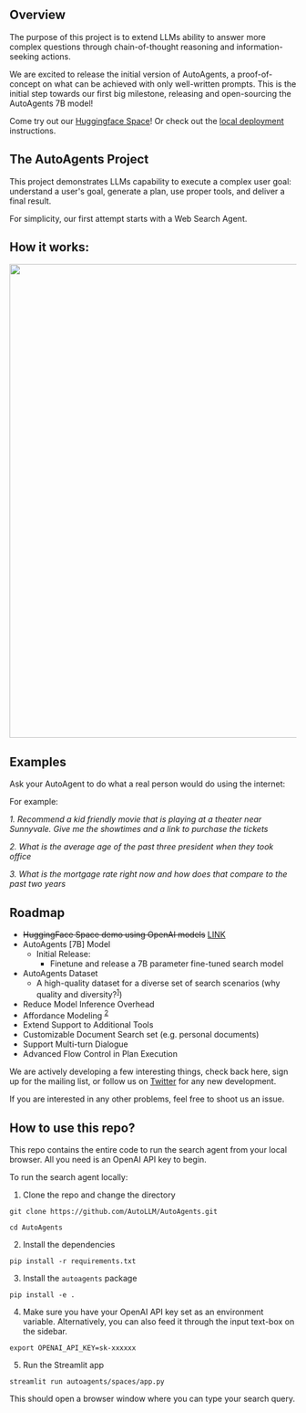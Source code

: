 ## Overview

The purpose of this project is to extend LLMs ability to answer more complex questions through chain-of-thought reasoning and information-seeking actions.

We are excited to release the initial version of AutoAgents, a proof-of-concept on what can be achieved with only well-written prompts. This is the initial step towards our first big milestone, releasing and open-sourcing the AutoAgents 7B model!
 
Come try out our [Huggingface Space](https://huggingface.co/spaces/AutoLLM/AutoAgents)! Or check out the [local deployment](#how-to-use-this-repo) instructions.



## The AutoAgents Project

This project demonstrates LLMs capability to execute a complex user goal: understand a user's goal, generate a plan, use proper tools, and deliver a final result.

For simplicity, our first attempt starts with a Web Search Agent.



## How it works:

<p align="left"><img src="../docs/images/agent.png" width=830/></p>



## Examples

Ask your AutoAgent to do what a real person would do using the internet:

For example:

*1. Recommend a kid friendly movie that is playing at a theater near Sunnyvale. Give me the showtimes and a link to purchase the tickets*

*2. What is the average age of the past three president when they took office*

*3. What is the mortgage rate right now and how does that compare to the past two years*



## Roadmap

* ~~HuggingFace Space demo using OpenAI models~~ [LINK](https://huggingface.co/spaces/AutoLLM/AutoAgents)
* AutoAgents [7B] Model
  * Initial Release:
    * Finetune and release a 7B parameter fine-tuned search model
* AutoAgents Dataset
  * A high-quality dataset for a diverse set of search scenarios (why quality and diversity?<sup>[1](https://arxiv.org/abs/2305.11206)</sup>)
* Reduce Model Inference Overhead
* Affordance Modeling <sup>[2](https://en.wikipedia.org/wiki/Affordance)</sup>
* Extend Support to Additional Tools
* Customizable Document Search set (e.g. personal documents)
* Support Multi-turn Dialogue
* Advanced Flow Control in Plan Execution

We are actively developing a few interesting things, check back here, sign up for the mailing list, or follow us on [Twitter](https://twitter.com/AutoLLM) for any new development.
 
If you are interested in any other problems, feel free to shoot us an issue.



## How to use this repo?

This repo contains the entire code to run the search agent from your local browser. All you need is an OpenAI API key to begin.

To run the search agent locally:

1. Clone the repo and change the directory

  `git clone https://github.com/AutoLLM/AutoAgents.git`

  `cd AutoAgents`

2. Install the dependencies

  `pip install -r requirements.txt`

3. Install the `autoagents` package

  `pip install -e .`

4. Make sure you have your OpenAI API key set as an environment variable. Alternatively, you can also feed it through the input text-box on the sidebar.

  `export OPENAI_API_KEY=sk-xxxxxx`

5. Run the Streamlit app

  `streamlit run autoagents/spaces/app.py`

This should open a browser window where you can type your search query.
